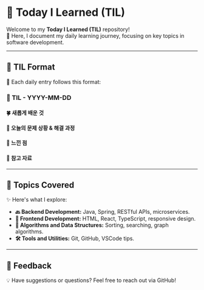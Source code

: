 # 🌟 Today I Learned (TIL)

Welcome to my **Today I Learned (TIL)** repository! <br>
🚀 Here, I document my daily learning journey, focusing on key topics in software development.

---

## 📝 TIL Format

📅 Each daily entry follows this format:

### 📖 TIL - YYYY-MM-DD

#### 🍀 새롭게 배운 것

#### 🍎 오늘의 문제 상황 & 해결 과정

#### 🦄 느낀 점

#### 🐬 참고 자료

---

## 🌟 Topics Covered

✨ Here's what I explore:

- **🔙 Backend Development:** Java, Spring, RESTful APIs, microservices.
- **🎨 Frontend Development:** HTML, React, TypeScript, responsive design.
- **🧮 Algorithms and Data Structures:** Sorting, searching, graph algorithms.
- **🛠️ Tools and Utilities:** Git, GitHub, VSCode tips.

---

## 💬 Feedback

💡 Have suggestions or questions? Feel free to reach out via GitHub!
